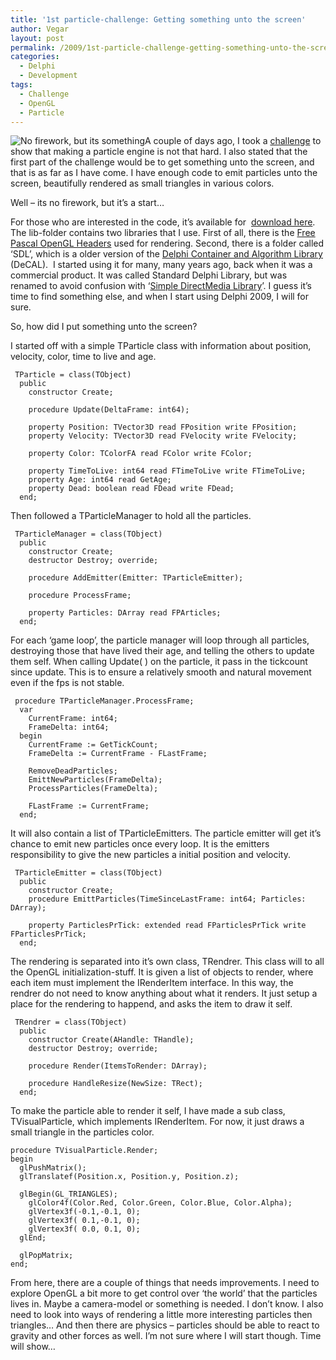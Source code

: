 ```yaml
---
title: '1st particle-challenge: Getting something unto the screen'
author: Vegar
layout: post
permalink: /2009/1st-particle-challenge-getting-something-unto-the-screen/
categories:
  - Delphi
  - Development
tags:
  - Challenge
  - OpenGL
  - Particle
---
```

<p><img src="http://blog.vi-kan.net/wp-content/uploads/2009/07/something_thumb.png" alt="No firework, but its something" title="No firework, but it's something" />A couple of days ago, I took a <a href="http://blog.vi-kan.net/2009/the-“particle-engines-is-not-that-hard’-challenge/" title="The &quot;Particle-engines-is-not-that-hard'-challenge">challenge</a> to show that making a particle engine is not that hard. I also stated that the first part of the challenge would be to get something unto the screen, and that is as far as I have come. I have enough code to emit particles unto the screen, beautifully rendered as small triangles in various colors.</p>

<p>Well – its no firework, but it&#8217;s a start…</p>

<p>For those who are interested in the code, it&#8217;s available for  <a href="http://svn.vi-kan.net/particle/0.1" title="The code for particle challenge">download here</a>. The lib-folder contains two libraries that I use. First of all, there is the <a href="http://www.delphigl.com">Free Pascal OpenGL Headers</a> used for rendering. Second, there is a folder called &#8216;SDL&#8217;, which is a older version of the <a href="http://sourceforge.net/projects/decal/">Delphi Container and Algorithm Library</a> (DeCAL).  I started using it for many, many years ago, back when it was a commercial product. It was called Standard Delphi Library, but was renamed to avoid confusion with &#8216;<a href="http://www.libssld.org" title="Simple DirectMedia Library">Simple DirectMedia Library</a>&#8217;. I guess it&#8217;s time to find something else, and when I start using Delphi 2009, I will for sure.</p>

<p>So, how did I put something unto the screen?</p>

<p>I started off with a simple TParticle class with information about position, velocity, color, time to live and age.</p>

<pre><code> TParticle = class(TObject)
  public
    constructor Create;

    procedure Update(DeltaFrame: int64);

    property Position: TVector3D read FPosition write FPosition;
    property Velocity: TVector3D read FVelocity write FVelocity;

    property Color: TColorFA read FColor write FColor;

    property TimeToLive: int64 read FTimeToLive write FTimeToLive;
    property Age: int64 read GetAge;
    property Dead: boolean read FDead write FDead;
  end;
</code></pre>

<p>Then followed a TParticleManager to hold all the particles.</p>

<pre><code> TParticleManager = class(TObject)
  public
    constructor Create;
    destructor Destroy; override;

    procedure AddEmitter(Emitter: TParticleEmitter);

    procedure ProcessFrame;

    property Particles: DArray read FPArticles;
  end;
</code></pre>

<p>For each &#8216;game loop&#8217;, the particle manager will loop through all particles, destroying those that have lived their age, and telling the others to update them self. When calling Update( ) on the particle, it pass in the tickcount since update. This is to ensure a relatively smooth and natural movement even if the fps is not stable.</p>

<pre><code> procedure TParticleManager.ProcessFrame;
  var
    CurrentFrame: int64;
    FrameDelta: int64;
  begin
    CurrentFrame := GetTickCount;
    FrameDelta := CurrentFrame - FLastFrame;

    RemoveDeadParticles;
    EmittNewParticles(FrameDelta);
    ProcessParticles(FrameDelta);

    FLastFrame := CurrentFrame;
  end;
</code></pre>

<p>It will also contain a list of TParticleEmitters. The particle emitter will get it&#8217;s chance to emit new particles once every loop. It is the emitters responsibility to give the new particles a initial position and velocity.</p>

<pre><code> TParticleEmitter = class(TObject)
  public
    constructor Create;
    procedure EmittParticles(TimeSinceLastFrame: int64; Particles: DArray);

    property ParticlesPrTick: extended read FParticlesPrTick write FParticlesPrTick;
  end;
</code></pre>

<p>The rendering is separated into it&#8217;s own class, TRendrer. This class will to all the OpenGL initialization-stuff. It is given a list of objects to render, where each item must implement the IRenderItem interface. In this way, the rendrer do not need to know anything about what it renders. It just setup a place for the rendering to happend, and asks the item to draw it self.</p>

<pre><code> TRendrer = class(TObject)
  public
    constructor Create(AHandle: THandle);
    destructor Destroy; override;

    procedure Render(ItemsToRender: DArray);

    procedure HandleResize(NewSize: TRect);
  end;
</code></pre>

<p>To make the particle able to render it self, I have made a sub class, TVisualParticle, which implements IRenderItem. For now, it just draws a small triangle in the particles color.</p>

<pre><code>procedure TVisualParticle.Render;
begin
  glPushMatrix();
  glTranslatef(Position.x, Position.y, Position.z);

  glBegin(GL_TRIANGLES);
    glColor4f(Color.Red, Color.Green, Color.Blue, Color.Alpha);
    glVertex3f(-0.1,-0.1, 0);
    glVertex3f( 0.1,-0.1, 0);
    glVertex3f( 0.0, 0.1, 0);
  glEnd;

  glPopMatrix;
end;
</code></pre>

<p>From here, there are a couple of things that needs improvements. I need to explore OpenGL a bit more to get control over &#8216;the world&#8217; that the particles lives in. Maybe a camera-model or something is needed. I don&#8217;t know. I also need to look into ways of rendering a little more interesting particles then triangles… And then there are physics – particles should be able to react to gravity and other forces as well. I&#8217;m not sure where I will start though. Time will show…</p>